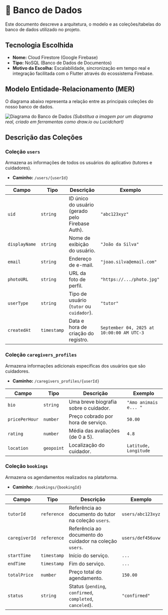 # 💾 Banco de Dados

Este documento descreve a arquitetura, o modelo e as coleções/tabelas do banco de dados utilizado no projeto.

## Tecnologia Escolhida

* **Nome:** Cloud Firestore (Google Firebase)
* **Tipo:** NoSQL (Banco de Dados de Documentos)
* **Motivo da Escolha:** Escalabilidade, sincronização em tempo real e integração facilitada com o Flutter através do ecossistema Firebase.

## Modelo Entidade-Relacionamento (MER)

O diagrama abaixo representa a relação entre as principais coleções do nosso banco de dados.

![Diagrama do Banco de Dados](https://via.placeholder.com/800x400.png?text=Diagrama+Entidade-Relacionamento)
*(Substitua a imagem por um diagrama real, criado em ferramentas como draw.io ou Lucidchart)*

## Descrição das Coleções

### Coleção `users`

Armazena as informações de todos os usuários do aplicativo (tutores e cuidadores).

* **Caminho:** `/users/{userId}`

| Campo           | Tipo      | Descrição                                         | Exemplo                               |
| --------------- | --------- | ------------------------------------------------- | ------------------------------------- |
| `uid`           | `string`  | ID único do usuário (gerado pelo Firebase Auth).  | `"abc123xyz"`                         |
| `displayName`   | `string`  | Nome de exibição do usuário.                      | `"João da Silva"`                     |
| `email`         | `string`  | Endereço de e-mail.                               | `"joao.silva@email.com"`              |
| `photoURL`      | `string`  | URL da foto de perfil.                            | `"https://.../photo.jpg"`             |
| `userType`      | `string`  | Tipo de usuário (`tutor` ou `cuidador`).          | `"tutor"`                             |
| `createdAt`     | `timestamp` | Data e hora de criação do registro.             | `September 04, 2025 at 10:00:00 AM UTC-3` |

### Coleção `caregivers_profiles`

Armazena informações adicionais específicas dos usuários que são cuidadores.

* **Caminho:** `/caregivers_profiles/{userId}`

| Campo         | Tipo      | Descrição                                 | Exemplo                   |
| ------------- | --------- | ----------------------------------------- | ------------------------- |
| `bio`         | `string`  | Uma breve biografia sobre o cuidador.     | `"Amo animais e... "`     |
| `pricePerHour`| `number`  | Preço cobrado por hora de serviço.        | `50.00`                   |
| `rating`      | `number`  | Média das avaliações (de 0 a 5).          | `4.8`                     |
| `location`    | `geopoint`| Localização do cuidador.                  | `Latitude, Longitude`     |

### Coleção `bookings`

Armazena os agendamentos realizados na plataforma.

* **Caminho:** `/bookings/{bookingId}`

| Campo         | Tipo        | Descrição                                 | Exemplo                   |
| ------------- | ----------- | ----------------------------------------- | ------------------------- |
| `tutorId`     | `reference` | Referência ao documento do tutor na coleção `users`. | `users/abc123xyz`         |
| `caregiverId` | `reference` | Referência ao documento do cuidador na coleção `users`. | `users/def456uvw`       |
| `startTime`   | `timestamp` | Início do serviço.                        | `...`                     |
| `endTime`     | `timestamp` | Fim do serviço.                           | `...`                     |
| `totalPrice`  | `number`    | Preço total do agendamento.               | `150.00`                  |
| `status`      | `string`    | Status (`pending`, `confirmed`, `completed`, `canceled`). | `"confirmed"`           |